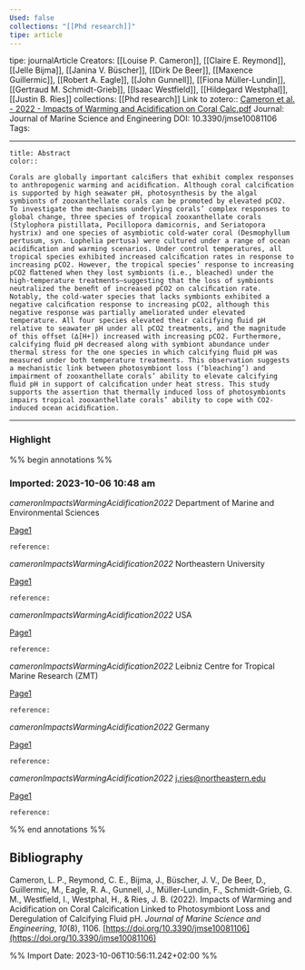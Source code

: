 ```yaml
---
Used: false
collections: "[[Phd research]]"
tipe: article
---
```

tipe: journalArticle
Creators: [[Louise P. Cameron]], [[Claire E. Reymond]], [[Jelle Bijma]], [[Janina V. Büscher]], [[Dirk De Beer]], [[Maxence Guillermic]], [[Robert A. Eagle]], [[John Gunnell]], [[Fiona Müller-Lundin]], [[Gertraud M. Schmidt-Grieb]], [[Isaac Westfield]], [[Hildegard Westphal]], [[Justin B. Ries]]
collections: [[Phd research]]
Link to zotero:: [Cameron et al. - 2022 - Impacts of Warming and Acidification on Coral Calc.pdf](zotero://select/library/items/GVCJESDY)
Journal: Journal of Marine Science and Engineering
DOI: 10.3390/jmse10081106
Tags: 

---
```ad-note
title: Abstract
color:: 

Corals are globally important calciﬁers that exhibit complex responses to anthropogenic warming and acidiﬁcation. Although coral calciﬁcation is supported by high seawater pH, photosynthesis by the algal symbionts of zooxanthellate corals can be promoted by elevated pCO2. To investigate the mechanisms underlying corals’ complex responses to global change, three species of tropical zooxanthellate corals (Stylophora pistillata, Pocillopora damicornis, and Seriatopora hystrix) and one species of asymbiotic cold-water coral (Desmophyllum pertusum, syn. Lophelia pertusa) were cultured under a range of ocean acidiﬁcation and warming scenarios. Under control temperatures, all tropical species exhibited increased calciﬁcation rates in response to increasing pCO2. However, the tropical species’ response to increasing pCO2 ﬂattened when they lost symbionts (i.e., bleached) under the high-temperature treatments—suggesting that the loss of symbionts neutralized the beneﬁt of increased pCO2 on calciﬁcation rate. Notably, the cold-water species that lacks symbionts exhibited a negative calciﬁcation response to increasing pCO2, although this negative response was partially ameliorated under elevated temperature. All four species elevated their calcifying ﬂuid pH relative to seawater pH under all pCO2 treatments, and the magnitude of this offset (∆[H+]) increased with increasing pCO2. Furthermore, calcifying ﬂuid pH decreased along with symbiont abundance under thermal stress for the one species in which calcifying ﬂuid pH was measured under both temperature treatments. This observation suggests a mechanistic link between photosymbiont loss (‘bleaching’) and impairment of zooxanthellate corals’ ability to elevate calcifying ﬂuid pH in support of calciﬁcation under heat stress. This study supports the assertion that thermally induced loss of photosymbionts impairs tropical zooxanthellate corals’ ability to cope with CO2-induced ocean acidiﬁcation.

```

---
### Highlight

%% begin annotations %%



### Imported: 2023-10-06 10:48 am

*cameronImpactsWarmingAcidification2022*
	Department of Marine and Environmental Sciences 
	
[Page1](zotero://open-pdf/library/items/GVCJESDY?page=1&a=7KJGJ7M4)
	
	
	
	reference:

*cameronImpactsWarmingAcidification2022*
	Northeastern University 
	
[Page1](zotero://open-pdf/library/items/GVCJESDY?page=1&a=N5N27QEL)
	
	
	
	reference:

*cameronImpactsWarmingAcidification2022*
	USA 
	
[Page1](zotero://open-pdf/library/items/GVCJESDY?page=1&a=L8BQLZCJ)
	
	
	
	reference:

*cameronImpactsWarmingAcidification2022*
	Leibniz Centre for Tropical Marine Research (ZMT) 
	
[Page1](zotero://open-pdf/library/items/GVCJESDY?page=1&a=73QT7RBF)
	
	
	
	reference:

*cameronImpactsWarmingAcidification2022*
	Germany 
	
[Page1](zotero://open-pdf/library/items/GVCJESDY?page=1&a=P2ELGPNE)
	
	
	
	reference:

*cameronImpactsWarmingAcidification2022*
	j.ries@northeastern.edu 
	
[Page1](zotero://open-pdf/library/items/GVCJESDY?page=1&a=FA4QG3BN)
	
	
	
	reference:


%% end annotations %%

## Bibliography

Cameron, L. P., Reymond, C. E., Bijma, J., Büscher, J. V., De Beer, D., Guillermic, M., Eagle, R. A., Gunnell, J., Müller-Lundin, F., Schmidt-Grieb, G. M., Westfield, I., Westphal, H., & Ries, J. B. (2022). Impacts of Warming and Acidification on Coral Calcification Linked to Photosymbiont Loss and Deregulation of Calcifying Fluid pH. _Journal of Marine Science and Engineering_, _10_(8), 1106. [https://doi.org/10.3390/jmse10081106](https://doi.org/10.3390/jmse10081106)

%% Import Date: 2023-10-06T10:56:11.242+02:00 %%
